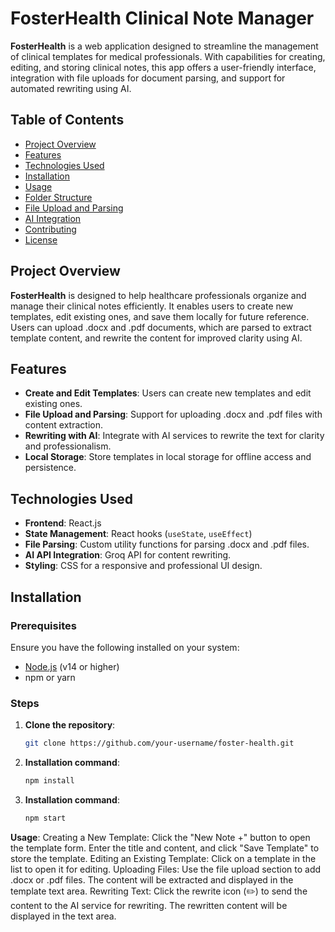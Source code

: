 # FosterHealth Clinical Note Manager

**FosterHealth** is a web application designed to streamline the management of clinical templates for medical professionals. With capabilities for creating, editing, and storing clinical notes, this app offers a user-friendly interface, integration with file uploads for document parsing, and support for automated rewriting using AI.

## Table of Contents

- [Project Overview](#project-overview)
- [Features](#features)
- [Technologies Used](#technologies-used)
- [Installation](#installation)
- [Usage](#usage)
- [Folder Structure](#folder-structure)
- [File Upload and Parsing](#file-upload-and-parsing)
- [AI Integration](#ai-integration)
- [Contributing](#contributing)
- [License](#license)

## Project Overview

**FosterHealth** is designed to help healthcare professionals organize and manage their clinical notes efficiently. It enables users to create new templates, edit existing ones, and save them locally for future reference. Users can upload .docx and .pdf documents, which are parsed to extract template content, and rewrite the content for improved clarity using AI.

## Features

- **Create and Edit Templates**: Users can create new templates and edit existing ones.
- **File Upload and Parsing**: Support for uploading .docx and .pdf files with content extraction.
- **Rewriting with AI**: Integrate with AI services to rewrite the text for clarity and professionalism.
- **Local Storage**: Store templates in local storage for offline access and persistence.

## Technologies Used

- **Frontend**: React.js
- **State Management**: React hooks (`useState`, `useEffect`)
- **File Parsing**: Custom utility functions for parsing .docx and .pdf files.
- **AI API Integration**: Groq API for content rewriting.
- **Styling**: CSS for a responsive and professional UI design.

## Installation

### Prerequisites

Ensure you have the following installed on your system:

- [Node.js](https://nodejs.org/en/download/) (v14 or higher)
- npm or yarn

### Steps

1. **Clone the repository**:

   ```bash
   git clone https://github.com/your-username/foster-health.git
   ```
2. **Installation command**:
     ```bash
     npm install
    ```
3. **Installation command**:
     ```bash
     npm start
     ```

**Usage**:
Creating a New Template: Click the "New Note +" button to open the template form. Enter the title and content, and click "Save Template" to store the template.
Editing an Existing Template: Click on a template in the list to open it for editing.
Uploading Files: Use the file upload section to add .docx or .pdf files. The content will be extracted and displayed in the template text area.
Rewriting Text: Click the rewrite icon (✏️) to send the content to the AI service for rewriting. The rewritten content will be displayed in the text area.





